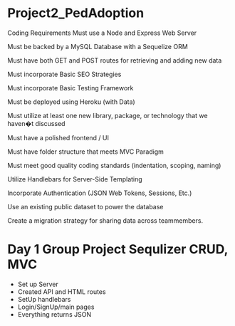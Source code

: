 # Project2_PedAdoption
Coding Requirements
Must use a Node and Express Web Server

Must be backed by a MySQL Database with a Sequelize ORM  

Must have both GET and POST routes for retrieving and adding new data

Must incorporate Basic SEO Strategies 

Must incorporate Basic Testing Framework 

Must be deployed using Heroku (with Data)

Must utilize at least one new library, package, or technology that we haven�t discussed

Must have a polished frontend / UI 

Must have folder structure that meets MVC Paradigm

Must meet good quality coding standards (indentation, scoping, naming)


Utilize Handlebars for Server-Side Templating

Incorporate Authentication (JSON Web Tokens, Sessions, Etc.)

Use an existing public dataset to power the database

Create a migration strategy for sharing data across teammembers.
# Day 1 Group Project Sequlizer CRUD, MVC

<ul>
<li>Set up Server</li>
<li>Created API and HTML routes</li>
<li>SetUp handlebars</li>
<li>Login/SignUp/main pages</li>
<li>Everything returns JSON</li>
</ul>